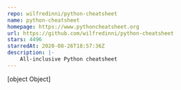 ```yaml
---
repo: wilfredinni/python-cheatsheet
name: python-cheatsheet
homepage: https://www.pythoncheatsheet.org
url: https://github.com/wilfredinni/python-cheatsheet
stars: 4496
starredAt: 2020-08-26T18:57:36Z
description: |-
    All-inclusive Python cheatsheet
---
```


[object Object]
